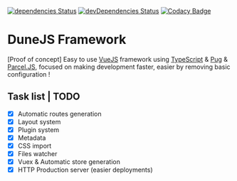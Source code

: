 [![dependencies Status](https://david-dm.org/frederic2ec/dunejs/status.svg)](https://david-dm.org/frederic2ec/dunejs) [![devDependencies Status](https://david-dm.org/frederic2ec/dunejs/dev-status.svg)](https://david-dm.org/frederic2ec/dunejs?type=dev) [![Codacy Badge](https://api.codacy.com/project/badge/Grade/41edcffb10a44c4fbf85011f9b5fd41b)](https://www.codacy.com/manual/freddy.cho/dunejs?utm_source=github.com&utm_medium=referral&utm_content=frederic2ec/dunejs&utm_campaign=Badge_Grade)

# DuneJS Framework

[Proof of concept] Easy to use [VueJS](https://vuejs.org/) framework using [TypeScript](https://www.typescriptlang.org/) &amp; [Pug](https://pugjs.org/) &amp; [Parcel.JS](https://parceljs.org/), focused on making development faster, easier by removing basic configuration !

## Task list | TODO

- [x] Automatic routes generation
- [x] Layout system
- [x] Plugin system
- [x] Metadata
- [x] CSS import
- [x] Files watcher
- [x] Vuex & Automatic store generation
- [x] HTTP Production server (easier deployments)
